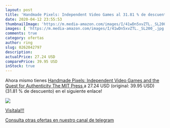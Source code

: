 ```yaml
---
layout: post
title: 'Handmade Pixels: Independent Video Games al 31.81 % de descuento'
date: 2020-04-12 23:55:53
thumbnailImage: 'https://m.media-amazon.com/images/I/41wDn5xvZTL._SL200_.jpg'
images: [ 'https://m.media-amazon.com/images/I/41wDn5xvZTL._SL200_.jpg' ]
comments: true
category: ofertas
author: ring
slug: 0262042797
description:
actualPrice: 27.24 USD
comparePrice: 39.95 USD
inStock: true
---
```


Ahora mismo tienes [Handmade Pixels: Independent Video Games and the Quest for Authenticity  The MIT Press ](https://www.amazon.com/dp/0262042797/?tag=redken08-20) a 27.24 USD (original: 39.95 USD) (31.81 %  de descuento) en el siguiente enlace!

[![](https://m.media-amazon.com/images/I/41wDn5xvZTL._SL200_.jpg)](https://www.amazon.com/dp/0262042797/?tag=redken08-20)

[Visítala!!!](https://www.amazon.com/dp/0262042797/?tag=redken08-20)

[Consulta otras ofertas en nuestro canal de telegram](https://t.me/s/ofertas25)
